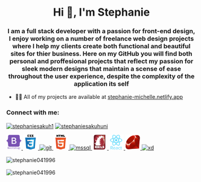 <h1 align="center">Hi 👋, I'm Stephanie</h1>

<h3 align="center">I am a full stack developer with a passion for front-end design, I enjoy working on a number of freelance web design projects where I help my clients create both functional and beautiful sites for thier business. Here on my GitHub you will find both personal and proffesional projects that reflect my passion for sleek modern designs that maintain a scense of ease throughout the user experience, despite the complexity of the application its self</h3>

- 👨‍💻 All of my projects are available at [stephanie-michelle.netlify.app](stephanie-michelle.netlify.app)

<h3 align="left">Connect with me:</h3>
<p align="left">
<a href="https://twitter.com/stephaniesakuh1" target="blank"><img align="center" src="https://cdn.jsdelivr.net/npm/simple-icons@3.0.1/icons/twitter.svg" alt="stephaniesakuh1" height="30" width="40" /></a>
<a href="https://www.linkedin.com/in/stephanie-michelle-sakuhuni/" target="blank"><img align="center" src="https://cdn.jsdelivr.net/npm/simple-icons@3.0.1/icons/linkedin.svg" alt="stephaniesakuhuni" height="30" width="40" /></a>
</p>


<p align="left"> <a href="https://getbootstrap.com" target="_blank"> <img src="https://raw.githubusercontent.com/devicons/devicon/master/icons/bootstrap/bootstrap-plain-wordmark.svg" alt="bootstrap" width="40" height="40"/> </a> <a href="https://www.w3schools.com/css/" target="_blank"> <img src="https://raw.githubusercontent.com/devicons/devicon/master/icons/css3/css3-original-wordmark.svg" alt="css3" width="40" height="40"/> </a> <a href="https://git-scm.com/" target="_blank"> <img src="https://www.vectorlogo.zone/logos/git-scm/git-scm-icon.svg" alt="git" width="40" height="40"/> </a> <a href="https://www.w3.org/html/" target="_blank"> <img src="https://raw.githubusercontent.com/devicons/devicon/master/icons/html5/html5-original-wordmark.svg" alt="html5" width="40" height="40"/> </a> <a href="https://www.microsoft.com/en-us/sql-server" target="_blank"> <img src="https://cdn.worldvectorlogo.com/logos/microsoft-sql-server.svg" alt="mssql" width="40" height="40"/> </a> <a href="https://rubyonrails.org" target="_blank"> <img src="https://raw.githubusercontent.com/devicons/devicon/master/icons/rails/rails-original-wordmark.svg" alt="rails" width="40" height="40"/> </a> <a href="https://reactjs.org/" target="_blank"> <img src="https://raw.githubusercontent.com/devicons/devicon/master/icons/react/react-original-wordmark.svg" alt="react" width="40" height="40"/> </a> <a href="https://www.ruby-lang.org/en/" target="_blank"> <img src="https://raw.githubusercontent.com/devicons/devicon/master/icons/ruby/ruby-original.svg" alt="ruby" width="40" height="40"/> </a> <a href="https://www.adobe.com/products/xd.html" target="_blank"> <img src="https://cdn.worldvectorlogo.com/logos/adobe-xd.svg" alt="xd" width="40" height="40"/> </a> </p>

<p><img align="center" src="https://github-readme-stats.vercel.app/api/top-langs?username=stephanie041996&show_icons=true&locale=en&layout=compact" alt="stephanie041996" /></p>

<p><img align="center" src="https://github-readme-streak-stats.herokuapp.com/?user=stephanie041996&" alt="stephanie041996" /></p>

